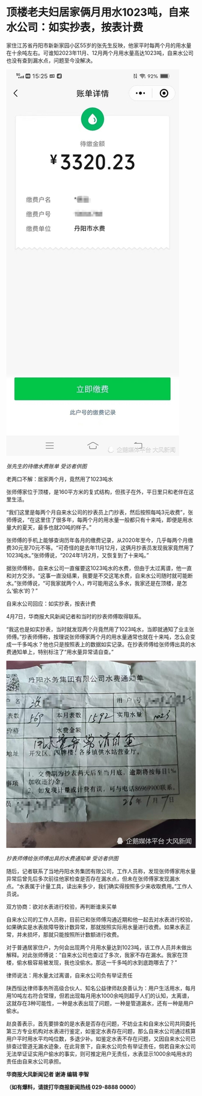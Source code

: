 # 顶楼老夫妇居家俩月用水1023吨，自来水公司：如实抄表，按表计费

家住江苏省丹阳市新新家园小区55岁的张先生反映，他家平时每两个月的用水量在十余吨左右。可谁知2023年11月、12月两个月用水量高达1023吨，自来水公司也没有查到漏水点，问题至今没解决。

![11f490a388b67a64617b649fa4743595.jpg](https://raw.githubusercontent.com/qqhsx/qqnews_image/main/2024/04/07/顶楼老夫妇居家俩月用水1023吨，自来水公司：如实抄表，按表计费/11f490a388b67a64617b649fa4743595.jpg)

_张先生的待缴水费账单 受访者供图_

老两口不解：居家两个月，竟然用了1023吨水

张师傅家位于顶楼，是160平方米的复式结构，但孩子在外，平日里只和老伴在这里生活。

“我们这里是每两个月自来水公司的抄表员上门抄表，然后按照每吨3元收费”，张师傅说，“在这里住了很多年，每两个月的用水量一般都只有十来吨，即便是用水量大的夏天，最多也就20吨的样子。”

张师傅的手机上能够查询历年各月的缴费记录，从2020年至今，几乎每两个月缴费30元至70元不等。“可奇怪的是去年11月12月，这俩月抄表员发现我家竟然用了1023吨水。”张师傅说，“2024年1月2月，又恢复到了十来吨。”

据张师傅称，自来水公司一直催要这1023吨水的水费，但由于太过离谱，他一直和对方交涉。“这事一直没结果，我要是不交这笔水费，自来水公司随时就可能断水。”张师傅说，“可我家就两个人，咋可能用这么多水，我家还是在顶楼，是怎么‘偷水’的？”

自来水公司回应：如实抄表，按表计费

4月7日，华商报大风新闻记者和当时的抄表师傅取得联系。

“我这也是如实抄表，当时就发现两个月竟然用了1023吨水，当即就通知了业主张师傅。”抄表师傅称，按理说张师傅家两个月的用水量通常也就在十来吨，怎么会变成一千多吨水？他也只是按照表上的数据如实记录。在抄表师傅给张师傅出具的水费通知单上，特别标注了“用水量异常请自查。”

![bc395af7850df61440e0340753fbb10a.jpg](https://raw.githubusercontent.com/qqhsx/qqnews_image/main/2024/04/07/顶楼老夫妇居家俩月用水1023吨，自来水公司：如实抄表，按表计费/bc395af7850df61440e0340753fbb10a.jpg)

_抄表师傅给张师傅出具的水费通知单 受访者供图_

​随后，记者联系了当地丹阳水务集团有限公司，工作人员称，发现张师傅家用水量异常后曾先后多次前往他家检查是否存在漏水点，但未在张师傅家发现漏水点。“水表属于计量工具，读出来多少，我们确实得按照多少来收取费用。”工作人员说。

双方协商：欲对水表进行校验，再判断谁来买单

自来水公司的工作人员称，目前已和张师傅沟通近期和他一起去对水表进行校验，如果确实是水表故障导致计数异常，那就按照实际用水量进行收费。如果水表正常，并未损坏，那就只能按照所计数额进行收费。

对于普通居家住户，为何会出现两个月用水量达到1023吨，该工作人员并未做出解释。对此张师傅说：“自来水公司也查过了多次，我家不存在漏水。我家在顶楼，偷水极容易被发现，我也没偷水。那这一千多吨的水到底跑哪去了？”

律师说法：用水量太过离谱，自来水公司负有举证责任

陕西恒达律师事务所高级合伙人、知名公益律师赵良善认为：用户生活用水，每月用10吨左右符合常理，但若出现每月用水1000余吨则超乎人们的认知，太离谱，这就存在3种可能性，一种是水表出现了问题，一种是管道漏水，还有一种是用户偷水。

赵良善表示，首先要排查的是水表是否存在问题，不妨业主和自来水公司共同委托第三方专业机构对水表进行鉴定，如鉴定水表存在问题，那么自来水公司通过核算用户平时用水平均吨位数，多退少补。如鉴定水表不存在问题，又因自来水公司已排查过管道无漏水迹象，在此背景下，自来水公司负有举证责任，倘若自来水公司无法举证证实用户偷水的事实，则可推定用户无责任，水表显示1000余吨用水的责任由自来水公司承担。

**华商报大风新闻记者 谢涛 编辑 李智**

**（如有爆料，请拨打华商报新闻热线 029-8888 0000）**

